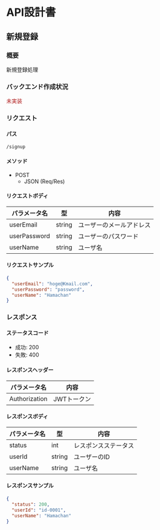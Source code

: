 # API設計書


<!----
未実装：#b22222
実装中：#87cefa
実装：#00fa9a
--->


## 新規登録

### 概要

新規登録処理

### バックエンド作成状況
<font color="#b22222">未実装</font>

### リクエスト

#### パス

`/signup`



#### メソッド
- POST
  - JSON (Req/Res)

#### リクエストボディ

| パラメータ名       | 型      | 内容           |
|--------------|--------|--------------|
| userEmail       | string | ユーザーのメールアドレス |
| userPassword | string | ユーザーのパスワード   |
| userName     | string | ユーザ名         |



#### リクエストサンプル

```JSON
{
  "userEmail": "hoge@Kmail.com",
  "userPassword": "password",
  "userName": "Hamachan"
}
```

### レスポンス

#### ステータスコード

- 成功: 200
- 失敗: 400


#### レスポンスヘッダー

| パラメータ名       | 内容      |
|--------------|---------|
| Authorization       | JWTトークン |


#### レスポンスボディ

| パラメータ名       | 型      | 内容         |
|--------------|--------|------------|
| status       | int    | レスポンスステータス |
| userId | string | ユーザーのID    |
| userName     | string | ユーザ名       |

#### レスポンスサンプル

```JSON
{
  "status": 200,
  "userId": "id-0001",
  "userName": "Hamachan"
}
```





